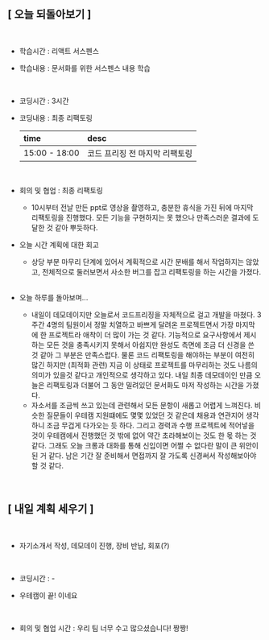 ## [ 오늘 되돌아보기 ]

<br/>

- 학습시간 : 리액트 서스펜스
- 학습내용 : 문서화를 위한 서스펜스 내용 학습

  <br/>

- 코딩시간 : 3시간
- 코딩내용 : 최종 리팩토링

  | time          | desc                           |
  | :------------ | :----------------------------- |
  | 15:00 - 18:00 | 코드 프리징 전 마지막 리팩토링 |

  <br/>

- 회의 및 협업 : 최종 리팩토링

  - 10시부터 전날 만든 ppt로 영상을 촬영하고, 충분한 휴식을 가진 뒤에 마지막 리팩토링을 진행했다. 모든 기능을 구현하지는 못 했으나 만족스러운 결과에 도달한 것 같아 뿌듯하다.

- 오늘 시간 계획에 대한 회고

  - 상당 부분 마무리 단계에 있어서 계획적으로 시간 분배를 해서 작업하지는 않았고, 전체적으로 둘러보면서 사소한 버그를 잡고 리팩토링을 하는 시간을 가졌다.

  <br/>

- 오늘 하루를 돌아보며...

  - 내일이 데모데이지만 오늘로서 코드프리징을 자체적으로 걸고 개발을 마쳤다. 3주간 4명의 팀원이서 정말 치열하고 바쁘게 달려온 프로젝트면서 가장 마지막에 한 프로젝트라 애착이 더 많이 가는 것 같다. 기능적으로 요구사항에서 제시하는 모든 것을 충족시키지 못해서 아쉽지만 완성도 측면에 조금 더 신경을 쓴 것 같아 그 부분은 만족스럽다. 물론 코드 리팩토링을 해야하는 부분이 여전히 많긴 하지만 (최적화 관련) 지금 이 상태로 프로젝트를 마무리하는 것도 나름의 의미가 있을것 같다고 개인적으로 생각하고 있다. 내일 최종 데모데이인 만큼 오늘은 리팩토링과 더불어 그 동안 밀려있던 문서화도 마저 작성하는 시간을 가졌다.
  - 자소서를 조금씩 쓰고 있는데 관련해서 모든 문항이 새롭고 어렵게 느껴진다. 비슷한 질문들이 우테캠 지원떄에도 몇몇 있었던 것 같은데 채용과 연관지어 생각하니 조금 무겁게 다가오는 듯 하다. 그리고 경력과 수행 프로젝트에 적어넣을 것이 우테캠에서 진행했던 것 밖에 없어 약간 초라해보이는 것도 한 몫 하는 것 같다. 그래도 오늘 크롱과 대화를 통해 신입이면 어쩔 수 없다란 말이 큰 위안이 된 거 같다. 남은 기간 잘 준비해서 면접까지 잘 가도록 신경써서 작성해보아야 할 것 같다.

<br/>

## [ 내일 계획 세우기 ]

<br/>

- 자기소개서 작성, 데모데이 진행, 장비 반납, 회포(?)

  <br/>

- 코딩시간 : -
- 우테캠이 끝! 이네요

    <br/>

- 회의 및 협업 시간 : 우리 팀 너무 수고 많으셨습니다! 짱짱!
